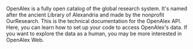 OpenAlex is a fully open catalog of the global research system. It's named after the ancient Library of Alexandria and made by the nonprofit OurResearch.
This is the technical documentation for the OpenAlex API. Here, you can learn how to set up your code to access OpenAlex's data. If you want to explore the data as a human, you may be more interested in OpenAlex Web.